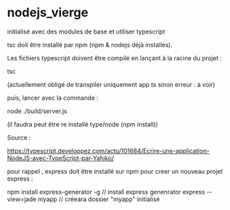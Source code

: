 # nodejs_vierge
initialisé avec des modules de base et utiliser typescript



tsc doit être installé par npm (npm & nodejs déjà installés).

Les fichiers typescript doivent être compilé en lançant à la racine du projet :

tsc

(actuellement obligé de transpiler uniquement app.ts sinon erreur : à voir)

puis, lancer avec la commande : 

node ./build/server.js

(il faudra peut être re installé type/node (npm install))



Source : 


https://typescript.developpez.com/actu/101684/Ecrire-une-application-NodeJS-avec-TypeScript-par-Yahiko/


pour rappel , express doit être installé sur npm pour creer un nouveau projet express : 

npm install express-generator -g     // install express genenrator
express --view=jade myapp            // créeara dossier "myapp" initialisé
